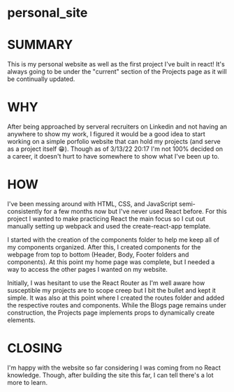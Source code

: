 # personal_site

# **SUMMARY**

This is my personal website as well as the first project I've built in react! It's always going to be under the "current" section of the Projects page as it will be continually updated.

# **WHY**

After being approached by serveral recruiters on Linkedin and not having an anywhere to show my work, I figured it would be a good idea to start working on a simple porfolio website that can hold my projects (and serve as a project itself 😁). Though as of 3/13/22 20:17 I'm not 100% decided on a career, it doesn't hurt to have somewhere to show what I've been up to.

# **HOW**

I've been messing around with HTML, CSS, and JavaScript semi-consistently for a few months now but I've never used React before. For this project I wanted to make practicing React the main focus so I cut out manually setting up webpack and used the create-react-app template.

I started with the creation of the components folder to help me keep all of my components organized. After this, I created components for the webpage from top to bottom (Header, Body, Footer folders and components). At this point my home page was complete, but I needed a way to access the other pages I wanted on my website.

Initially, I was hesitant to use the React Router as I'm well aware how susceptible my projects are to scope creep but I bit the bullet and kept it simple. It was also at this point where I created the routes folder and added the respective routes and components. While the Blogs page remains under construction, the Projects page implements props to dynamically create elements.

# **CLOSING**

I'm happy with the website so far considering I was coming from no React knowledge. Though, after building the site this far, I can tell there's a lot more to learn.




